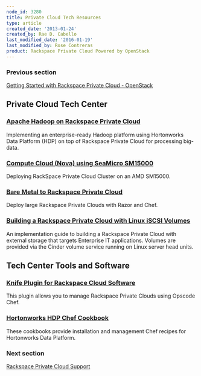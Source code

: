 ```yaml
---
node_id: 3280
title: Private Cloud Tech Resources
type: article
created_date: '2013-01-24'
created_by: Rae D. Cabello
last_modified_date: '2016-01-19'
last_modified_by: Rose Contreras
product: Rackspace Private Cloud Powered by OpenStack
---
```


### Previous section

[Getting Started with Rackspace Private Cloud -
OpenStack](/how-to/rackspace-private-cloud-openstack)

Private Cloud Tech Center<span> </span>
---------------------------------------

### [**Apache Hadoop on Rackspace Private Cloud**](/how-to/apache-hadoop-on-rackspace-private-cloud)

Implementing an enterprise-ready Hadoop platform using Hortonworks Data
Platform (HDP) on top of Rackspace Private Cloud for processing
big-data.

### [**Compute Cloud (Nova) using SeaMicro SM15000**](/how-to/compute-cloud-nova-using-seamicro-sm15000)

Deploying RackSpace Private Cloud Cluster on an AMD SM15000.

### [**Bare Metal to Rackspace Private Cloud**](/how-to/bare-metal-to-rackspace-private-cloud)

Deploy large Rackspace Private Clouds with Razor and Chef.

### [**Building a Rackspace Private Cloud with Linux iSCSI Volumes**](/how-to/building-a-rackspace-private-cloud-with-linux-iscsi-volumes)

An implementation guide to building a Rackspace Private Cloud with
external storage that targets Enterprise IT applications. Volumes are
provided via the Cinder volume service running on Linux server head
units.

Tech Center Tools and Software
------------------------------

### [**Knife Plugin for Rackspace Cloud Software**](https://github.com/rackerlabs/knife-alamo)

This plugin allows you to manage Rackspace Private Clouds using Opscode
Chef.

### [**Hortonworks HDP Chef Cookbook**](https://github.com/rackerlabs/hdp-cookbooks)<span> </span>

These cookbooks provide installation and management Chef recipes for
Hortonworks Data Platform.



### Next section

[Rackspace Private Cloud
Support](http://www.rackspace.com/cloud/private/openstack/support/)

